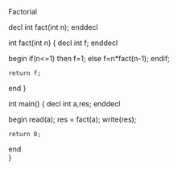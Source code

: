 Factorial  

decl
  int fact(int n);
enddecl

int fact(int n)
{
  decl
    int f;
  enddecl

  begin
    if(n<=1) then
      f=1;
    else
      f=n\*fact(n-1);
    endif;

    return f;
  end
}

int main()
{
  decl
    int a,res;
  enddecl

  begin
    read(a);
    res = fact(a);
    write(res);

    return 0;
  end  
}